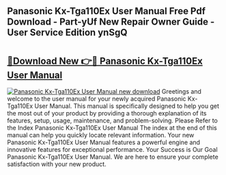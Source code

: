 ## Panasonic Kx-Tga110Ex User Manual Free Pdf Download - Part-yUf New Repair Owner Guide - User Service Edition ynSgQ

# <h2><a href="http://cf2203.oget.top/?id=Panasonic+Kx-Tga110Ex+User+Manual">🔗Download New 👉🔴 Panasonic Kx-Tga110Ex User Manual</a></h2>

[![Panasonic Kx-Tga110Ex User Manual new download](https://i.imgur.com/5g1atiW.png)](http://cf2203.oget.top/?id=Panasonic+Kx-Tga110Ex+User+Manual)
Greetings and welcome to the user manual for your newly acquired Panasonic Kx-Tga110Ex User Manual. This manual is specifically designed to help you get the most out of your product by providing a thorough explanation of its features, setup, usage, maintenance, and problem-solving. Please Refer to the Index Panasonic Kx-Tga110Ex User Manual The index at the end of this manual can help you quickly locate relevant information. Your new Panasonic Kx-Tga110Ex User Manual features a powerful engine and innovative features for exceptional performance. Your Success is Our Goal Panasonic Kx-Tga110Ex User Manual. We are here to ensure your complete satisfaction with your new product.
